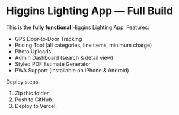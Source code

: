 # Higgins Lighting App — Full Build

This is the **fully functional** Higgins Lighting App.
Features:
- GPS Door‑to‑Door Tracking
- Pricing Tool (all categories, line items, minimum charge)
- Photo Uploads
- Admin Dashboard (search & detail view)
- Styled PDF Estimate Generator
- PWA Support (installable on iPhone & Android)

Deploy steps:
1. Zip this folder.
2. Push to GitHub.
3. Deploy to Vercel.
